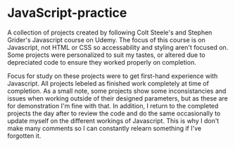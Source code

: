 # JavaScript-practice

A collection of projects created by following Colt Steele's and Stephen Grider's Javascript course on Udemy. The focus of this course is on Javascript, not HTML or CSS so accessability and styling aren't focused on. Some projects were personalized to suit my tastes, or altered due to depreciated code to ensure they worked properly on completion. 

Focus for study on these projects were to get first-hand experience with Javascript. All projects lebeled as finished work completely at time of completion. As a small note, some projects show some inconsistancies and issues when working outside of their designed parameters, but as these are for demonstration I'm fine with that. In addition, I return to the completed projects the day after to review the code and do the same occasionally to update myself on the different workings of Javascript. This is why I don't make many comments so I can constantly relearn something if I've forgotten it. 
